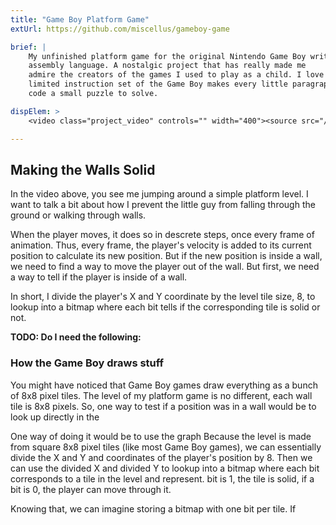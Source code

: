 ```yaml
---
title: "Game Boy Platform Game"
extUrl: https://github.com/miscellus/gameboy-game

brief: |
    My unfinished platform game for the original Nintendo Game Boy written in
    assembly language. A nostalgic project that has really made me
    admire the creators of the games I used to play as a child. I love that the
    limited instruction set of the Game Boy makes every little paragraph of
    code a small puzzle to solve.

dispElem: >
    <video class="project_video" controls="" width="400"><source src="/files/projects/gameboy-game.mp4#t=0.001" type="video/mp4"></video>

---
```


## Making the Walls Solid

In the video above, you see me jumping around a simple platform level. I want
to talk a bit about how I prevent the little guy from falling through the
ground or walking through walls.

When the player moves, it does so in descrete steps, once every frame of animation. Thus, every frame, the player's velocity is added to its current position to calculate its new position. But if the new position is inside a wall, we need to find a way to move the player out of the wall. But first, we need a way to tell if the player is inside of a wall.

In short, I divide the player's X and Y coordinate by the level tile size, 8, to lookup into a bitmap where each bit tells if the corresponding tile is solid or not.

**TODO: Do I need the following:**

### How the Game Boy draws stuff
You might have noticed that Game Boy games draw everything as a bunch of 8x8 pixel tiles. The level of my platform game is no different, each wall tile is 8x8 pixels. So, one way to test if a position was in a wall would be to look up directly in the

One way of doing it would be to use the graph 
Because the level is made from square 8x8 pixel tiles (like most Game Boy games), we can essentially divide the X and Y and coordinates of the player's position by 8. Then we can use the divided X and divided Y to lookup into a bitmap where each bit corresponds to a tile in the level and represent. bit is 1, the tile is solid, if a bit is 0, the player can move through it. 

Knowing that, we can imagine storing a bitmap with one bit per tile. If 
